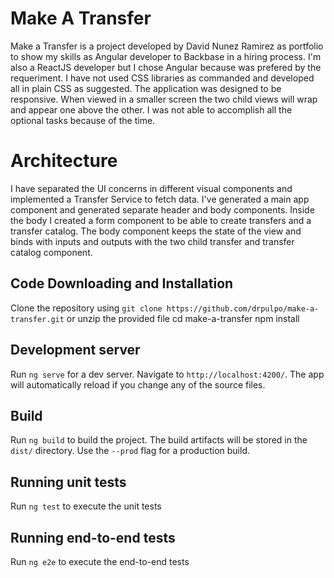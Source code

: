 # Make A Transfer

Make a Transfer is a project developed by David Nunez Ramirez as portfolio to show my skills as Angular developer to Backbase in a hiring process. I'm also a ReactJS developer but I chose Angular because was prefered by the requeriment.
I have not used CSS libraries as commanded and developed all in plain CSS as suggested. The application was designed to be responsive. When viewed in a smaller screen the two child views will wrap and appear one above the other. I was not able to accomplish all the optional tasks because of the time.

# Architecture

I have separated the UI concerns in different visual components and implemented a Transfer Service to fetch data. I've generated a main app component and generated separate header and body components. Inside the body I created a form component to be able to create transfers and a transfer catalog.
The body component keeps the state of the view and binds with inputs and outputs with the two child transfer and transfer catalog component.

## Code Downloading and Installation

Clone the repository using `git clone https://github.com/drpulpo/make-a-transfer.git` or unzip the provided file
cd make-a-transfer
npm install

## Development server

Run `ng serve` for a dev server. Navigate to `http://localhost:4200/`. The app will automatically reload if you change any of the source files.

## Build

Run `ng build` to build the project. The build artifacts will be stored in the `dist/` directory. Use the `--prod` flag for a production build.

## Running unit tests

Run `ng test` to execute the unit tests

## Running end-to-end tests

Run `ng e2e` to execute the end-to-end tests
